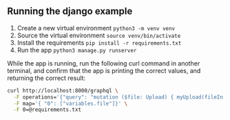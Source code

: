 ## Running the django example

1.  Create a new virtual environment `python3 -m venv venv`
2.  Source the virtual environment `source venv/bin/activate`
3.  Install the requirements `pip install -r requirements.txt`
4.  Run the app `python3 manage.py runserver`

While the app is running, run the following curl command in another terminal,
and confirm that the app is printing the correct values, and returning the
correct result:

```bash
curl http://localhost:8000/graphql \
  -F operations='{"query": "mutation ($file: Upload) { myUpload(fileIn: $file) { ok }}", "variables": { "file": null }}' \
  -F map='{ "0": ["variables.file"]}' \
  -F 0=@requirements.txt
```
